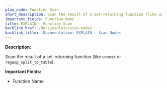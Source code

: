 ```yaml
---
plan_node: Function Scan
short_description: Scan the result of a set-returning function (like unnest or regexp_split_to_table).
important_fields: Function Name
title: EXPLAIN - Function Scan
backlink_href: /docs/explain/scan-nodes
backlink_title: 'Documentation: EXPLAIN - Scan Nodes'
---
```


**Description:**

Scan the result of a set-returning function (like `unnest` or `regexp_split_to_table`).

**Important Fields:**

- Function Name